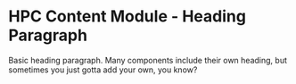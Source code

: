 HPC Content Module - Heading Paragraph
================================================

Basic heading paragraph. Many components include their own heading, but sometimes you just gotta add your own, you know?
